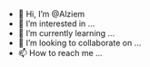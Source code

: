 - 👋 Hi, I’m @Alziem
- 👀 I’m interested in ...
- 🌱 I’m currently learning ...
- 💞️ I’m looking to collaborate on ...
- 📫 How to reach me ...

<!---
Alziem/Alziem is a ✨ special ✨ repository because its `README.md` (this file) appears on your GitHub profile.
You can click the Preview link to take a look at your changes.
--->
